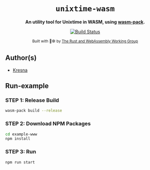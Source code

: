 <div align="center">

  <h1><code>unixtime-wasm</code></h1>

<strong>An utility tool for Unixtime in WASM, using <a href="https://github.com/rustwasm/wasm-pack">wasm-pack</a>.</strong>

  <p>
    <a href="https://travis-ci.org/Ujang360/unixtime-wasm"><img src="https://img.shields.io/travis/Ujang360/unixtime-wasm.svg?style=flat-square" alt="Build Status" /></a>
  </p>

<sub>Built with 🦀🕸 by <a href="https://rustwasm.github.io/">The Rust and WebAssembly Working Group</a></sub>

</div>

## Author(s)

- [Kresna](https://github.com/Ujang360)

## Run-example

### STEP 1: Release Build

```bash
wasm-pack build --release
```

### STEP 2: Download NPM Packages

```bash
cd example-www
npm install
```

### STEP 3: Run

```bash
npm run start
```
